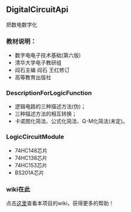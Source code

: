 ## DigitalCircuitApi
把数电数字化
### 教材说明：
+ 数字电电子技术基础(第六版)
+ 清华大学电子教研组
+ 阎石主编 阎石 王红修订
+ 高等教育出版社
### DescriptionForLogicFunction
+ 逻辑电路的三种描述方法(伪)；
+ 三种描述方法的相互转换；
+ 卡诺图化简法、公式化简法、Q-M化简法(未定)。
### LogicCircuitModule
+ 74HC148芯片
+ 74HC138芯片
+ 74HC153芯片
+ BS201A芯片

### wiki在此

点击[这里](https://github.com/ptrtonull-workshop/DigitalCircuitApi/wiki)查看本项目的wiki，获得更多的帮助！